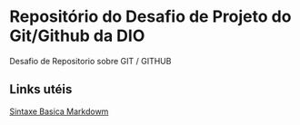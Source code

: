 # Repositório do Desafio de Projeto do Git/Github da DIO
Desafio de Repositorio sobre GIT / GITHUB

## Links utéis
[Sintaxe Basica Markdowm](https://www.markdownguide.org/) 
